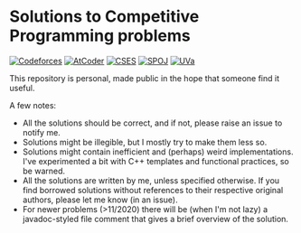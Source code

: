 # Solutions to Competitive Programming problems

[![Codeforces](https://img.shields.io/badge/Codeforces-950-yellow.svg)](https://shields.io/)
[![AtCoder](https://img.shields.io/badge/AtCoder-279-black.svg)](https://shields.io/)
[![CSES](https://img.shields.io/badge/CSES-123-grey.svg)](https://shields.io/)
[![SPOJ](https://img.shields.io/badge/SPOJ-29-blue.svg)](https://shields.io/)
[![UVa](https://img.shields.io/badge/UVa-45-red.svg)](https://shields.io/)


This repository is personal, made public in the hope that someone find it useful.


A few notes:
- All the solutions should be correct, and if not, please raise an issue to notify me. 
- Solutions might be illegible, but I mostly try to make them less so.
- Solutions might contain inefficient and (perhaps) weird implementations. I've experimented a bit with C++ templates and functional practices, so be warned.
- All the solutions are written by me, unless specified otherwise. If you find borrowed solutions without references to their respective original authors, please let me know (in an issue).
- For newer problems (>11/2020) there will be (when I'm not lazy) a javadoc-styled file comment that gives a brief overview of the solution.

